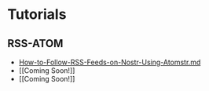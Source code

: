 #  Tutorials
## RSS-ATOM

* [How-to-Follow-RSS-Feeds-on-Nostr-Using-Atomstr.md](Tutorials/RSS-ATOM/How-to-Follow-RSS-Feeds-on-Nostr-Using-Atomstr.md)
* [[Coming Soon!]]
* [[Coming Soon!]]
